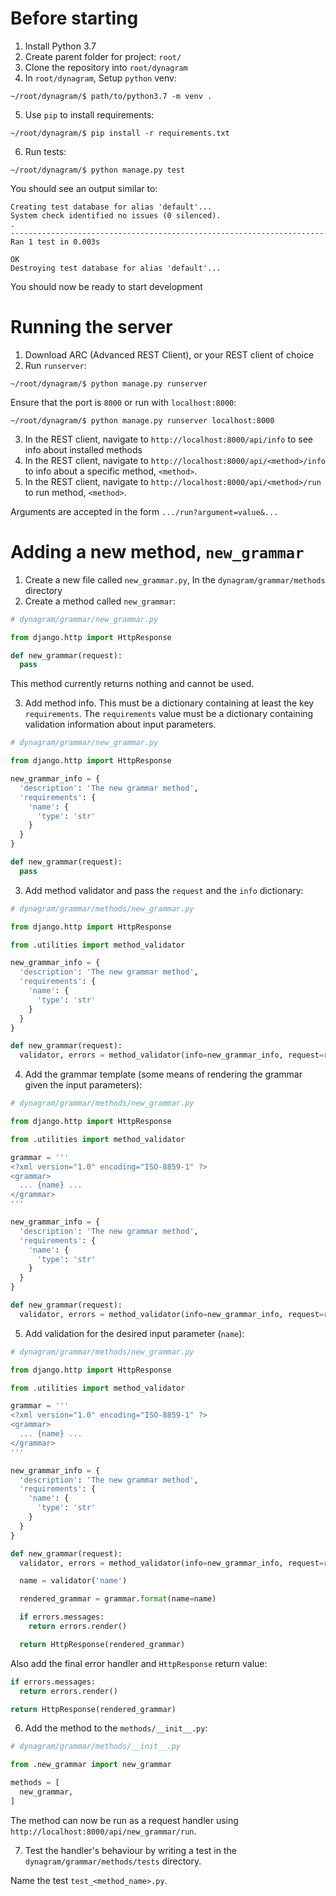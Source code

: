 
# Before starting

1. Install Python 3.7
2. Create parent folder for project: `root/`
3. Clone the repository into `root/dynagram`
4. In `root/dynagram`, Setup `python` venv:

`~/root/dynagram/$ path/to/python3.7 -m venv .`

5. Use `pip` to install requirements:

`~/root/dynagram/$ pip install -r requirements.txt`

6. Run tests:

`~/root/dynagram/$ python manage.py test`

You should see an output similar to:

```
Creating test database for alias 'default'...
System check identified no issues (0 silenced).
.
----------------------------------------------------------------------
Ran 1 test in 0.003s

OK
Destroying test database for alias 'default'...
```

You should now be ready to start development

# Running the server

1. Download ARC (Advanced REST Client), or your REST client of choice
2. Run `runserver`:

`~/root/dynagram/$ python manage.py runserver`

Ensure that the port is `8000` or run with `localhost:8000`:

`~/root/dynagram/$ python manage.py runserver localhost:8000`

3. In the REST client, navigate to `http://localhost:8000/api/info` to see info about installed methods
4. In the REST client, navigate to `http://localhost:8000/api/<method>/info` to info about a specific method, `<method>`.
5. In the REST client, navigate to `http://localhost:8000/api/<method>/run` to run method, `<method>`.

Arguments are accepted in the form `.../run?argument=value&...`

# Adding a new method, `new_grammar`

1. Create a new file called `new_grammar.py`, In the `dynagram/grammar/methods` directory
2. Create a method called `new_grammar`:

```python
# dynagram/grammar/new_grammar.py

from django.http import HttpResponse

def new_grammar(request):
  pass

```

This method currently returns nothing and cannot be used.

3. Add method info. This must be a dictionary containing at least the key `requirements`. The `requirements` value must be a dictionary containing validation information about input parameters.

```python
# dynagram/grammar/new_grammar.py

from django.http import HttpResponse

new_grammar_info = {
  'description': 'The new grammar method',
  'requirements': {
    'name': {
      'type': 'str'
    }
  }
}

def new_grammar(request):
  pass

```

3. Add method validator and pass the `request` and the `info` dictionary:

```python
# dynagram/grammar/methods/new_grammar.py

from django.http import HttpResponse

from .utilities import method_validator

new_grammar_info = {
  'description': 'The new grammar method',
  'requirements': {
    'name': {
      'type': 'str'
    }
  }
}

def new_grammar(request):
  validator, errors = method_validator(info=new_grammar_info, request=request)

```

4. Add the grammar template (some means of rendering the grammar given the input parameters):

```python
# dynagram/grammar/methods/new_grammar.py

from django.http import HttpResponse

from .utilities import method_validator

grammar = '''
<?xml version="1.0" encoding="ISO-8859-1" ?>
<grammar>
  ... {name} ...
</grammar>
'''

new_grammar_info = {
  'description': 'The new grammar method',
  'requirements': {
    'name': {
      'type': 'str'
    }
  }
}

def new_grammar(request):
  validator, errors = method_validator(info=new_grammar_info, request=request)

```

5. Add validation for the desired input parameter (`name`):

```python
# dynagram/grammar/methods/new_grammar.py

from django.http import HttpResponse

from .utilities import method_validator

grammar = '''
<?xml version="1.0" encoding="ISO-8859-1" ?>
<grammar>
  ... {name} ...
</grammar>
'''

new_grammar_info = {
  'description': 'The new grammar method',
  'requirements': {
    'name': {
      'type': 'str'
    }
  }
}

def new_grammar(request):
  validator, errors = method_validator(info=new_grammar_info, request=request)

  name = validator('name')

  rendered_grammar = grammar.format(name=name)

  if errors.messages:
    return errors.render()

  return HttpResponse(rendered_grammar)

```

Also add the final error handler and `HttpResponse` return value:

```python
if errors.messages:
  return errors.render()

return HttpResponse(rendered_grammar)
```

6. Add the method to the `methods/__init__.py`:

```python
# dynagram/grammar/methods/__init__.py

from .new_grammar import new_grammar

methods = [
  new_grammar,
]

```

The method can now be run as a request handler using `http://localhost:8000/api/new_grammar/run`.

7. Test the handler's behaviour by writing a test in the `dynagram/grammar/methods/tests` directory.

Name the test `test_<method_name>.py`.
